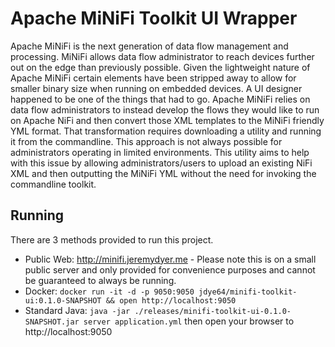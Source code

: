 # Apache MiNiFi Toolkit UI Wrapper

Apache MiNiFi is the next generation of data flow management and processing. MiNiFi allows data flow administrator to reach devices further out on the edge than previously possible. Given the lightweight nature of Apache MiNiFi certain elements have been stripped away to allow for smaller binary size when running on embedded devices. A UI designer happened to be one of the things that had to go. Apache MiNiFi relies on data flow administrators to instead develop the flows they would like to run on Apache NiFi and then convert those XML templates to the MiNiFi friendly YML format. That transformation requires downloading a utility and running it from the commandline. This approach is not always possible for administrators operating in limited environments. This utility aims to help with this issue by allowing administrators/users to upload an existing NiFi XML and then outputting the MiNiFi YML without the need for invoking the commandline toolkit.

## Running

There are 3 methods provided to run this project. 

- Public Web: http://minifi.jeremydyer.me - Please note this is on a small public server and only provided for convenience purposes and cannot be guaranteed to always be running.
- Docker: ```docker run -it -d -p 9050:9050 jdye64/minifi-toolkit-ui:0.1.0-SNAPSHOT && open http://localhost:9050```
- Standard Java: ```java -jar ./releases/minifi-toolkit-ui-0.1.0-SNAPSHOT.jar server application.yml``` then open your browser to http://localhost:9050
